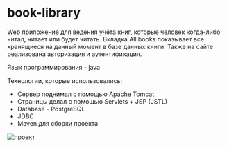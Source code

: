 # book-library

Web приложение для ведения учёта книг, которые человек когда-либо читал, читает или будет читать.
Вкладка All books показывает все хранящиеся на данный момент в базе данных книги.
Также на сайте реализована авторизация и аутентификация.

Язык программирования - java

Технологии, которые использовались:
- Сервер поднимал с помощью Apache Tomcat
- Страницы делал с помощью Servlets + JSP (JSTL)
- Database - PostgreSQL
- JDBC
- Maven для сборки проекта




![проект](https://user-images.githubusercontent.com/79079180/121464346-662a1280-c9bc-11eb-81e8-2146302ffe50.gif)
